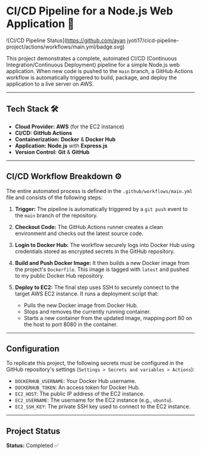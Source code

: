 # CI/CD Pipeline for a Node.js Web Application 🚀

![CI/CD Pipeline Status](https://github.com/ayan jyoti17/cicd-pipeline-project/actions/workflows/main.yml/badge.svg)

This project demonstrates a complete, automated CI/CD (Continuous Integration/Continuous Deployment) pipeline for a simple Node.js web application. When new code is pushed to the `main` branch, a GitHub Actions workflow is automatically triggered to build, package, and deploy the application to a live server on AWS.

---

## Tech Stack 🛠️

* **Cloud Provider:** **AWS** (for the EC2 instance)
* **CI/CD:** **GitHub Actions**
* **Containerization:** **Docker** & **Docker Hub**
* **Application:** **Node.js** with **Express.js**
* **Version Control:** **Git** & **GitHub**

---

## CI/CD Workflow Breakdown ⚙️

The entire automated process is defined in the `.github/workflows/main.yml` file and consists of the following steps:

1.  **Trigger:** The pipeline is automatically triggered by a `git push` event to the `main` branch of the repository.

2.  **Checkout Code:** The GitHub Actions runner creates a clean environment and checks out the latest source code.

3.  **Login to Docker Hub:** The workflow securely logs into Docker Hub using credentials stored as encrypted secrets in the GitHub repository.

4.  **Build and Push Docker Image:** It then builds a new Docker image from the project's `Dockerfile`. This image is tagged with `latest` and pushed to my public Docker Hub repository.

5.  **Deploy to EC2:** The final step uses SSH to securely connect to the target AWS EC2 instance. It runs a deployment script that:
    * Pulls the new Docker image from Docker Hub.
    * Stops and removes the currently running container.
    * Starts a new container from the updated image, mapping port 80 on the host to port 8080 in the container.

---

## Configuration

To replicate this project, the following secrets must be configured in the GitHub repository's settings (`Settings > Secrets and variables > Actions`):

* `DOCKERHUB_USERNAME`: Your Docker Hub username.
* `DOCKERHUB_TOKEN`: An access token for Docker Hub.
* `EC2_HOST`: The public IP address of the EC2 instance.
* `EC2_USERNAME`: The username for the EC2 instance (e.g., `ubuntu`).
* `EC2_SSH_KEY`: The private SSH key used to connect to the EC2 instance.

---

## Project Status

**Status:** Completed ✅
